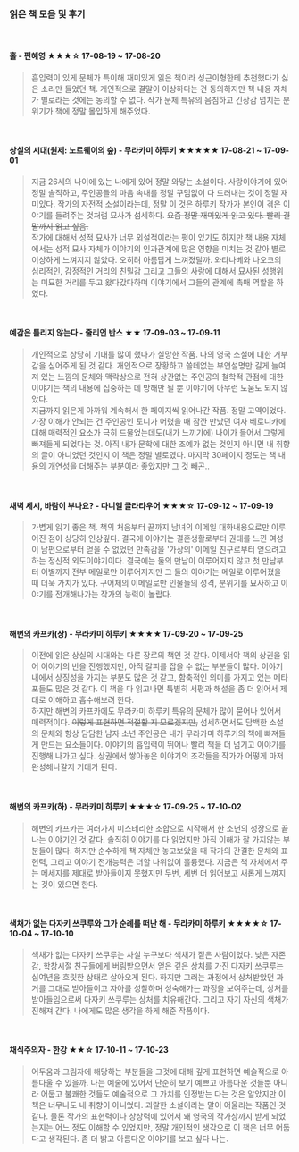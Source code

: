 ### 읽은 책 모음 및 후기  
  
</br>  
  
#### 홀 - 편혜영 ★★★☆ 17-08-19 ~ 17-08-20  
> 흡입력이 있게 문체가 특이해 재미있게 읽은 책이라 성근이형한테 추천했다가 싫은 소리만 들었던 책. 개인적으로 결말이 이상하다는 건 동의하지만 책 내용 자체가 별로라는 것에는 동의할 수 없다. 작가 문체 특유의 음침하고 긴장감 넘치는 분위기가 책에 정말 몰입하게 해주었다.
  
</br>  
  
#### 상실의 시대(원제: 노르웨이의 숲) - 무라카미 하루키 ★★★★★ 17-08-21 ~ 17-09-01  
> 지금 26세의 나이에 있는 나에게 있어 정말 와닿는 소설이다. 사랑이야기에 있어 정말 솔직하고, 주인공들의 마음 속내를 정말 꾸밈없이 다 드러내는 것이 정말 재미있다. 작가의 자전적 소설이라는데, 정말 이 것은 하루키 작가가 본인이 겪은 이야기를 들려주는 것처럼 묘사가 섬세하다. <del>요즘 정말 재미있게 읽고 있다. 빨리 결말까지 읽고 싶음.</del> </br> 작가에 대해서 성적 묘사가 너무 외설적이라는 평이 있기도 하지만 책 내용 자체에서는 성적 묘사 자체가 이야기의 인과관계에 많은 영향을 미치는 것 같아 별로 이상하게 느껴지지 않았다. 오히려 아름답게 느껴졌달까. 와타나베와 나오코의 심리적인, 감정적인 거리의 친밀감 그리고 그들의 사랑에 대해서 묘사된 성행위는 미묘한 거리를 두고 왔다갔다하며 이야기에서 그들의 관계에 촉매 역할을 하였다.  
  
</br>  
  
#### 예감은 틀리지 않는다 - 줄리언 반스 ★★ 17-09-03 ~ 17-09-11 
> 개인적으로 상당히 기대를 많이 했다가 실망한 작품. 나의 영국 소설에 대한 거부감을 심어주게 된 것 같다. 개인적으로 장황하고 쓸데없는 부연설명만 길게 늘여져 있는 느낌의 문체와 맥락상으로 전혀 상관없는 주인공의 철학적 관점에 대한 이야기는 책의 내용에 집중하는 데 방해만 될 뿐 이야기에 아무런 도움도 되지  않았다. </br> 지금까지 읽은게 아까워 계속해서 한 페이지씩 읽어나간 작품. 정말 고역이었다. 가장 이해가 안되는 건 주인공인 토니가 어렸을 때 잠깐 만났던 여자 베로니카에 대해 매력적인 요소가 극히 드물었는데도(내가 느끼기에) 나이가 들어서 그렇게 빠져들게 되었다는 것. 아직 내가 문학에 대한 조예가 없는 것인지 아니면 내 취향의 글이 아니었던 것인지 이 책은 정말 별로였다. 마지막 30페이지 정도는 책 내용의 개연성을 더해주는 부분이라 좋았지만 그 것 빼곤..  
  
</br>  
  
#### 새벽 세시, 바람이 부나요? - 다니엘 글라타우어 ★★★☆ 17-09-12 ~ 17-09-19  
> 가볍게 읽기 좋은 책. 책의 처음부터 끝까지 남녀의 이메일 대화내용으로만 이루어진 점이 상당히 인상깊다. 결국에 이야기는 결혼생활로부터 권태를 느낀 여성이 남편으로부터 얻을 수 없었던 만족감을 '가상의' 이메일 친구로부터 얻으려고하는 정신적 외도이야기이다. 결국에는 둘의 만남이 이루어지지 않고 첫 만남부터 이별까지 전부 메일로만 이루어지지만 그 둘의 이야기는 메일로 이루어졌을 때 더욱 가치가 있다. 구어체의 이메일로만 인물들의 성격, 분위기를 묘사하고 이야기를 전개해나가는 작가의 능력이 놀랍다.  
  
</br>  
  
#### 해변의 카프카(상) - 무라카미 하루키 ★★★★ 17-09-20 ~ 17-09-25 

> 이전에 읽은 상실의 시대와는 다른 장르의 책인 것 같다. 이제서야 책의 상권을 읽어 이야기의 반을 진행했지만, 아직 갈피를 잡을 수 없는 부분들이 많다. 이야기 내에서 상징성을 가지는 부분도 많은 것 같고, 함축적인 의미를 가지고 있는 메타포들도 많은 것 같다. 이 책을 다 읽고나면 특별히 서평과 해설을 좀 더 읽어서 제대로 이해하고 흡수해보려 한다. </br> 하지만 해변의 카프카에도 무라카미 하루키 특유의 문체가 많이 묻어나 있어서 매력적이다. <del>이렇게 표현하면 적절할 지 모르겠지만,</del> 섬세하면서도 담백한 소설의 문체와 항상 담담한 남자 소년 주인공은 내가 무라카미 하루키의 책에 빠져들게 만드는 요소들이다. 이야기의 흡입력이 뛰어나 빨리 책을 더 넘기고 이야기를 진행해 나가고 싶다. 상권에서 쌓아놓은 이야기의 조각들을 작가가 어떻게 마저 완성해나갈지 기대가 된다.  
  
</br>  
  
#### 해변의 카프카(하) - 무라카미 하루키 ★★★☆ 17-09-25 ~ 17-10-02 
  
> 해변의 카프카는 여러가지 미스테리한 조합으로 시작해서 한 소년의 성장으로 끝나는 이야기인 것 같다. 솔직히 이야기를 다 읽었지만 아직 이해가 잘 가지않는 부분들이 많다. 하지만 순수하게 책 자체만 놓고보았을 때 작가의 간결한 문체와 표현력, 그리고 이야기 전개능력은 더할 나위없이 훌륭했다. 지금은 책 자체에서 주는 메세지를 제대로 받아들이지 못했지만 두번, 세번 더 읽어보고 새롭게 느껴지는 것이 있으면 한다.  
  
</br>  
  
#### 색채가 없는 다자키 쓰쿠루와 그가 순례를 떠난 해 - 무라카미 하루키 ★★★★☆ 17-10-04 ~ 17-10-10  
  
> 색채가 없는 다자키 쓰쿠루는 사실 누구보다 색채가 짙은 사람이었다. 낮은 자존감, 학창시절 친구들에게 버림받으면서 얻은 깊은 상처를 가진 다자키 쓰쿠루는 십여년을 흐릿한 상태로 살아오게 된다. 하지만 그러는 과정에서 상처받았던 과거를 그대로 받아들이고 자아를 성찰하며 성숙해가는 과정을 보여주는데, 상처를 받아들임으로써 다자키 쓰쿠루는 상처를 치유해간다. 그리고 자기 자신의 색채가 진해져 간다. 나에게도 많은 생각을 하게 해준 작품이다.  
  
</br>  
  
#### 채식주의자 - 한강 ★★☆ 17-10-11 ~ 17-10-23 
  
> 어두움과 그림자에 해당하는 부분들을 그것에 대해 깊게 표현하면 예술적으로 아름다울 수 있을까. 나는 예술에 있어서 단순히 보기 예쁘고 아름다운 것들뿐 아니라 어둡고 불쾌한 것들도 예술적으로 그 가치를 인정받는 다는 것은 알았지만 이 책은 너무나도 내 취향이 아니었다. 괴랄한 소설이라는 말이 어울리는 작품인 것 같다. 물론 작가의 표현력이나 상상력에 있어서 왜 영국의 작가상까지 받게 되었는지는 어느 정도 이해할 수 있었지만, 정말 개인적인 생각으로 이 책은 너무 어둡다고 생각된다. 좀 더 밝고 아름다운 이야기를 보고 싶다 나는. 
